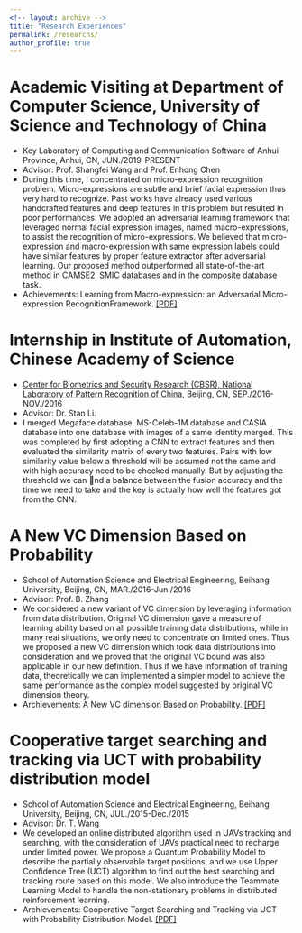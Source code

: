 ```yaml
---
<!-- layout: archive -->
title: "Research Experiences"
permalink: /researchs/
author_profile: true
---
```


Academic Visiting at Department of Computer Science, University of Science and Technology of China
======
* Key Laboratory of Computing and Communication Software of Anhui Province, Anhui, CN, JUN./2019-PRESENT
* Advisor: Prof. Shangfei Wang and Prof. Enhong Chen
* During this time, I concentrated on micro-expression recognition problem. Micro-expressions are subtle and brief facial expression thus very hard to recognize. Past works have already used various handcrafted features and deep features in this problem but resulted in poor performances. We adopted an adversarial learning framework that leveraged normal facial expression images, named macro-expressions, to assist the recognition of micro-expressions. We believed that micro-expression and macro-expression with same expression labels could have similar features by proper feature extractor after adversarial learning. Our proposed method outperformed all state-of-the-art method in CAMSE2, SMIC databases and in the composite database task.
* Achievements: Learning from Macro-expression: an Adversarial Micro-expression RecognitionFramework. [[PDF]](http://Wei-kang-Wang.github.io/files/Micro-expression.pdf)

Internship in Institute of Automation, Chinese Academy of Science
======
* [Center for Biometrics and Security Research (CBSR), National Laboratory of Pattern Recognition of China](http://www.cbsr.ia.ac.cn/english/index.asp), Beijing, CN, SEP./2016-NOV./2016
* Advisor: Dr. Stan Li.
* I merged Megaface database, MS-Celeb-1M database and CASIA database into one database with images of a same identity merged. This was completed by first adopting a CNN to extract features and then evaluated the similarity matrix of every two features. Pairs with low similarity value below a threshold will be assumed not the same and with high accuracy need to be checked manually. But by adjusting the threshold we can nd a balance between the fusion accuracy and the time we need to take and the key is actually how well the features got from the CNN.
  
A New VC Dimension Based on Probability
======
* School of Automation Science and Electrical Engineering, Beihang University, Beijing, CN, MAR./2016-Jun./2016
* Advisor: Prof. B. Zhang
* We considered a new variant of VC dimension by leveraging information from data distribution. Original VC dimension gave a measure of learning ability based on all possible training data distributions, while in many real situations, we only need to concentrate on limited ones. Thus we proposed a new VC dimension which took data distributions into consideration and we proved that the original VC bound was also applicable in our new definition. Thus if we have information of training data, theoretically we can implemented a simpler model to achieve the same performance as the complex model suggested by original VC dimension theory.
* Archievements: A New VC dimension Based on Probability. [[PDF]](http://dpi-proceedings.com/index.php/dtcse/article/viewFile/8239/7812)

Cooperative target searching and tracking via UCT with probability distribution model
======
* School of Automation Science and Electrical Engineering, Beihang University, Beijing, CN, JUL./2015-Dec./2015
* Advisor: Dr. T. Wang
* We developed an online distributed algorithm used in UAVs tracking and searching, with the consideration of UAVs practical need to recharge under limited power. We propose a Quantum Probability Model to describe the partially observable target positions, and we use Upper Confidence Tree (UCT) algorithm to find out the best searching and tracking route based on this model. We also introduce the Teammate Learning Model to handle the non-stationary problems in distributed reinforcement learning.
* Archievements: Cooperative Target Searching and Tracking via UCT with Probability Distribution Model. [[PDF]](https://ieeexplore.ieee.org/document/7868620)
